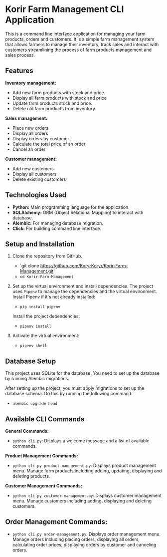 # Korir Farm Management CLI Application

This is a command line interface application for managing your farm products, orders and customers. It is a simple farm management system that allows farmers to manage their inventory, track sales and interact with customers streamlining the process of farm products management and sales process.

## Features

**Inventory management:**

- Add new farm products with stock and price.
- Display all farm products with stock and price
- Update farm products stock and price.
- Delete old farm products from inventory.

**Sales management:**

- Place new orders
- Display all orders
- Display orders by customer
- Calculate the total price of an order
- Cancel an order

**Customer management:**

- Add new customers
- Display all customers
- Delete existing customers

## Technologies Used

- **Python:** Main programming language for the application.
- **SQLAlchemy:** ORM (Object Relational Mapping) to interact with database.
- **Alembic:** For managing database migration.
- **Click:** For building command line interface.

## Setup and Installation

1. Clone the repository from GitHub.

   - `git clone https://github.com/KoryrKoryr/Korir-Farm-Management.git'
   - `cd Korir-Farm-Management`

2. Set up the virtual environment and install dependencies.
   The project uses `Pipenv` to manage the dependencies and the virtual environment. Install Pipenv if it's not already installed:

   - `pip install pipenv`

   Install the project dependencies:

   - `pipenv install`

3. Activate the virtual environment:

   - `pipenv shell`

## Database Setup

This project uses SQLite for the database. You need to set up the database by running Alembic migrations.

After setting up the project, you must apply migrations to set up the database schema. Do this by running the following command:

- `alembic upgrade head`

## Available CLI Commands

**General Commands:**

- `python cli.py`: Displays a welcome message and a list of available commands.

**Product Management Commands:**

- `python cli.py product-management.py`: Displays product management menu. Manage farm products including adding, updating, displaying and deleting products.

**Customer Management Commands:**

- `python cli.py customer-management.py`: Displays customer management menu. Manage customers including adding, displaying and deleting customers.

## **Order Management Commands:**

- `python cli.py order-management.py`: Displays order management menu. Manage orders including placing orders, displaying all orders, calculating order prices, displaying orders by customer and canceling orders.
